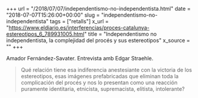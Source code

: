 +++
url = "/2018/07/07/independentismo-no-independentista.html"
date = "2018-07-07T15:26:00+00:00"
slug = "independentismo-no-independentista"
tags = ["retalls"]
x_url = "https://www.eldiario.es/interferencias/proces-catalunya-estereotipos_6_789931005.html"
title = "Independentismo no independentista, la complejidad del procés y sus estereotipos"
x_source = ""
+++

Amador Fernández-Savater. Entrevista amb Edgar Straehle.

> Qué relación tiene esa indiferencia anestesiante con la victoria de los estereotipos, esas imágenes prefabricadas que eliminan toda la complicación del procés y nos lo presentan como una reacción puramente identitaria, etnicista, supremacista, elitista, intolerante?

